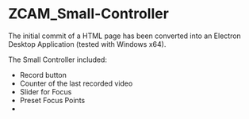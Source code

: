# ZCAM_Small-Controller
The initial commit of a HTML page has been converted into an Electron Desktop Application (tested with Windows x64).

The Small Controller included:

- Record button
- Counter of the last recorded video
- Slider for Focus
- Preset Focus Points
- 
